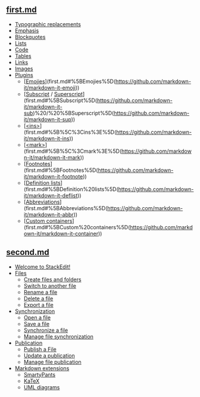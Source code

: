 [first.md](first.md#first.md)
-------
   - [Typographic replacements](first.md#Typographic%20replacements)
   - [Emphasis](first.md#Emphasis)
   - [Blockquotes](first.md#Blockquotes)
   - [Lists](first.md#Lists)
   - [Code](first.md#Code)
   - [Tables](first.md#Tables)
   - [Links](first.md#Links)
   - [Images](first.md#Images)
   - [Plugins](first.md#Plugins)
     - [[Emojies](https://github.com/markdown-it/markdown-it-emoji)](first.md#%5BEmojies%5D(https://github.com/markdown-it/markdown-it-emoji))
     - [[Subscript](https://github.com/markdown-it/markdown-it-sub) / [Superscript](https://github.com/markdown-it/markdown-it-sup)](first.md#%5BSubscript%5D(https://github.com/markdown-it/markdown-it-sub)%20/%20%5BSuperscript%5D(https://github.com/markdown-it/markdown-it-sup))
     - [[\<ins>](https://github.com/markdown-it/markdown-it-ins)](first.md#%5B%5C%3Cins%3E%5D(https://github.com/markdown-it/markdown-it-ins))
     - [[\<mark>](https://github.com/markdown-it/markdown-it-mark)](first.md#%5B%5C%3Cmark%3E%5D(https://github.com/markdown-it/markdown-it-mark))
     - [[Footnotes](https://github.com/markdown-it/markdown-it-footnote)](first.md#%5BFootnotes%5D(https://github.com/markdown-it/markdown-it-footnote))
     - [[Definition lists](https://github.com/markdown-it/markdown-it-deflist)](first.md#%5BDefinition%20lists%5D(https://github.com/markdown-it/markdown-it-deflist))
     - [[Abbreviations](https://github.com/markdown-it/markdown-it-abbr)](first.md#%5BAbbreviations%5D(https://github.com/markdown-it/markdown-it-abbr))
     - [[Custom containers](https://github.com/markdown-it/markdown-it-container)](first.md#%5BCustom%20containers%5D(https://github.com/markdown-it/markdown-it-container))

[second.md](second.md#second.md)
-------
 - [Welcome to StackEdit!](second.md#Welcome%20to%20StackEdit!)
 - [Files](second.md#Files)
   - [Create files and folders](second.md#Create%20files%20and%20folders)
   - [Switch to another file](second.md#Switch%20to%20another%20file)
   - [Rename a file](second.md#Rename%20a%20file)
   - [Delete a file](second.md#Delete%20a%20file)
   - [Export a file](second.md#Export%20a%20file)
 - [Synchronization](second.md#Synchronization)
   - [Open a file](second.md#Open%20a%20file)
   - [Save a file](second.md#Save%20a%20file)
   - [Synchronize a file](second.md#Synchronize%20a%20file)
   - [Manage file synchronization](second.md#Manage%20file%20synchronization)
 - [Publication](second.md#Publication)
   - [Publish a File](second.md#Publish%20a%20File)
   - [Update a publication](second.md#Update%20a%20publication)
   - [Manage file publication](second.md#Manage%20file%20publication)
 - [Markdown extensions](second.md#Markdown%20extensions)
   - [SmartyPants](second.md#SmartyPants)
   - [KaTeX](second.md#KaTeX)
   - [UML diagrams](second.md#UML%20diagrams)